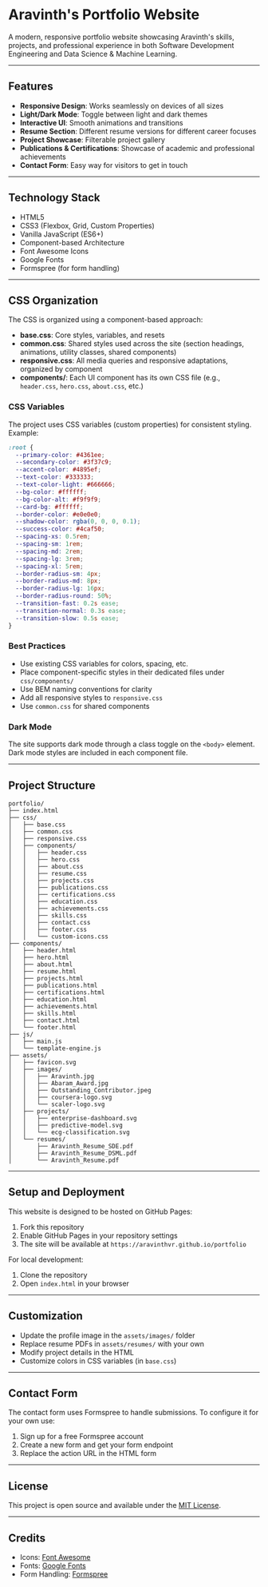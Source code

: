 # Aravinth's Portfolio Website

A modern, responsive portfolio website showcasing Aravinth's skills, projects, and professional experience in both Software Development Engineering and Data Science & Machine Learning.

---

## Features

- **Responsive Design**: Works seamlessly on devices of all sizes
- **Light/Dark Mode**: Toggle between light and dark themes
- **Interactive UI**: Smooth animations and transitions
- **Resume Section**: Different resume versions for different career focuses
- **Project Showcase**: Filterable project gallery
- **Publications & Certifications**: Showcase of academic and professional achievements
- **Contact Form**: Easy way for visitors to get in touch

---

## Technology Stack

- HTML5
- CSS3 (Flexbox, Grid, Custom Properties)
- Vanilla JavaScript (ES6+)
- Component-based Architecture
- Font Awesome Icons
- Google Fonts
- Formspree (for form handling)

---

## CSS Organization

The CSS is organized using a component-based approach:

- **base.css**: Core styles, variables, and resets
- **common.css**: Shared styles used across the site (section headings, animations, utility classes, shared components)
- **responsive.css**: All media queries and responsive adaptations, organized by component
- **components/**: Each UI component has its own CSS file (e.g., `header.css`, `hero.css`, `about.css`, etc.)

### CSS Variables

The project uses CSS variables (custom properties) for consistent styling. Example:

```css
:root {
  --primary-color: #4361ee;
  --secondary-color: #3f37c9;
  --accent-color: #4895ef;
  --text-color: #333333;
  --text-color-light: #666666;
  --bg-color: #ffffff;
  --bg-color-alt: #f9f9f9;
  --card-bg: #ffffff;
  --border-color: #e0e0e0;
  --shadow-color: rgba(0, 0, 0, 0.1);
  --success-color: #4caf50;
  --spacing-xs: 0.5rem;
  --spacing-sm: 1rem;
  --spacing-md: 2rem;
  --spacing-lg: 3rem;
  --spacing-xl: 5rem;
  --border-radius-sm: 4px;
  --border-radius-md: 8px;
  --border-radius-lg: 16px;
  --border-radius-round: 50%;
  --transition-fast: 0.2s ease;
  --transition-normal: 0.3s ease;
  --transition-slow: 0.5s ease;
}
```

### Best Practices

- Use existing CSS variables for colors, spacing, etc.
- Place component-specific styles in their dedicated files under `css/components/`
- Use BEM naming conventions for clarity
- Add all responsive styles to `responsive.css`
- Use `common.css` for shared components

### Dark Mode

The site supports dark mode through a class toggle on the `<body>` element. Dark mode styles are included in each component file.

---

## Project Structure

```
portfolio/
├── index.html
├── css/
│   ├── base.css
│   ├── common.css
│   ├── responsive.css
│   ├── components/
│   │   ├── header.css
│   │   ├── hero.css
│   │   ├── about.css
│   │   ├── resume.css
│   │   ├── projects.css
│   │   ├── publications.css
│   │   ├── certifications.css
│   │   ├── education.css
│   │   ├── achievements.css
│   │   ├── skills.css
│   │   ├── contact.css
│   │   ├── footer.css
│   │   └── custom-icons.css
├── components/
│   ├── header.html
│   ├── hero.html
│   ├── about.html
│   ├── resume.html
│   ├── projects.html
│   ├── publications.html
│   ├── certifications.html
│   ├── education.html
│   ├── achievements.html
│   ├── skills.html
│   ├── contact.html
│   └── footer.html
├── js/
│   ├── main.js
│   └── template-engine.js
├── assets/
│   ├── favicon.svg
│   ├── images/
│   │   ├── Aravinth.jpg
│   │   ├── Abaram_Award.jpg
│   │   ├── Outstanding_Contributor.jpeg
│   │   ├── coursera-logo.svg
│   │   └── scaler-logo.svg
│   ├── projects/
│   │   ├── enterprise-dashboard.svg
│   │   ├── predictive-model.svg
│   │   └── ecg-classification.svg
│   └── resumes/
│       ├── Aravinth_Resume_SDE.pdf
│       ├── Aravinth_Resume_DSML.pdf
│       └── Aravinth_Resume.pdf
```

---

## Setup and Deployment

This website is designed to be hosted on GitHub Pages:

1. Fork this repository
2. Enable GitHub Pages in your repository settings
3. The site will be available at `https://aravinthvr.github.io/portfolio`

For local development:

1. Clone the repository
2. Open `index.html` in your browser

---

## Customization

- Update the profile image in the `assets/images/` folder
- Replace resume PDFs in `assets/resumes/` with your own
- Modify project details in the HTML
- Customize colors in CSS variables (in `base.css`)

---

## Contact Form

The contact form uses Formspree to handle submissions. To configure it for your own use:
1. Sign up for a free Formspree account
2. Create a new form and get your form endpoint
3. Replace the action URL in the HTML form

---

## License

This project is open source and available under the [MIT License](LICENSE).

---

## Credits

- Icons: [Font Awesome](https://fontawesome.com/)
- Fonts: [Google Fonts](https://fonts.google.com/)
- Form Handling: [Formspree](https://formspree.io/)